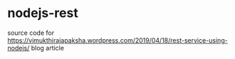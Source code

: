 # nodejs-rest
source code for https://vimukthirajapaksha.wordpress.com/2019/04/18/rest-service-using-nodejs/ blog article
